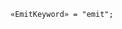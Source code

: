 <!-- This file is generated automatically by infrastructure scripts. Please don't edit by hand. -->

<!-- markdownlint-disable first-line-h1 -->

```{ .ebnf .slang-ebnf #EmitKeyword }
«EmitKeyword» = "emit";
```
